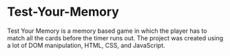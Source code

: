 # Test-Your-Memory
Test Your Memory is a memory based game in which the player has to match all the cards before the timer runs out. The project was created using a lot of DOM manipulation, HTML, CSS, and JavaScript.
